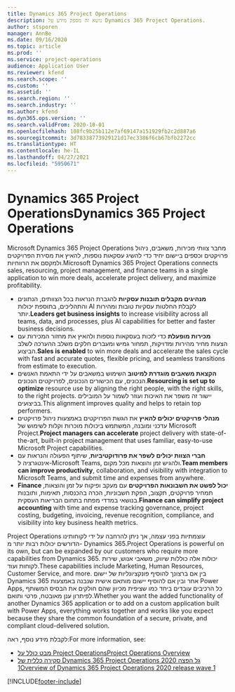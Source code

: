 ```yaml
---
title: Dynamics 365 Project Operations
description: נושא זה מספק מידע על Dynamics 365 Project Operations.
author: stsporen
manager: AnnBe
ms.date: 09/16/2020
ms.topic: article
ms.prod: ''
ms.service: project-operations
audience: Application User
ms.reviewer: kfend
ms.search.scope: ''
ms.custom: ''
ms.assetid: ''
ms.search.region: ''
ms.search.industry: ''
ms.author: kfend
ms.dyn365.ops.version: ''
ms.search.validFrom: 2020-10-01
ms.openlocfilehash: 108fc9b25b112e7af69147a151929fb2c2d887a6
ms.sourcegitcommit: 3d78338773929121d17ec3386f6cb67bfb2272cc
ms.translationtype: HT
ms.contentlocale: he-IL
ms.lasthandoff: 04/27/2021
ms.locfileid: "5950671"
---
```

# <a name="dynamics-365-project-operations"></a><span data-ttu-id="1282e-103">Dynamics 365 Project Operations</span><span class="sxs-lookup"><span data-stu-id="1282e-103">Dynamics 365 Project Operations</span></span>

<span data-ttu-id="1282e-104">Microsoft Dynamics 365 Project Operations מחבר צוותי מכירות, משאבים, ניהול פרויקטים וכספים ביישום יחיד כדי להשיג עסקאות נוספות, להאיץ את מסירת הפרויקטים ולמקסם את הרווחיות.</span><span class="sxs-lookup"><span data-stu-id="1282e-104">Microsoft Dynamics 365 Project Operations connects sales, resourcing, project management, and finance teams in a single application to win more deals, accelerate project delivery, and maximize profitability.</span></span>

-   <span data-ttu-id="1282e-105">**מנהיגים מקבלים תובנות עסקיות** להגברת הנראות בכל הצוותים, הנתונים והתהליכים, בתוספת יכולות AI לקבלת החלטות עסקיות טובות ומהירות יותר.</span><span class="sxs-lookup"><span data-stu-id="1282e-105">**Leaders get business insights** to increase visibility across all teams, data, and processes, plus AI capabilities for better and faster business decisions.</span></span>
-   <span data-ttu-id="1282e-106">**מכירות מופעלת** כדי לזכות בעסקאות נוספות ולהאיץ את מחזור המכירות עם הצעות מחיר מהירות ומדויקות, תמחור גמיש ומעברים חלקים משלב ההערכה לשלב הביצוע.</span><span class="sxs-lookup"><span data-stu-id="1282e-106">**Sales is enabled** to win more deals and accelerate the sales cycle with fast and accurate quotes, flexible pricing, and seamless transitions from estimate to execution.</span></span>
-   <span data-ttu-id="1282e-107">**הקצאת משאבים מוגדרת למיטוב** השימוש במשאבים על ידי התאמת האנשים הנכונים, עם הכישורים הנכונים, לפרויקטים הנכונים.</span><span class="sxs-lookup"><span data-stu-id="1282e-107">**Resourcing is set up to optimize** resource use by aligning the right people, with the right skills, to the right projects.</span></span> <span data-ttu-id="1282e-108">יישור זה משפר את האיכות ועוזר לשמור על המובילים בביצועים.</span><span class="sxs-lookup"><span data-stu-id="1282e-108">This alignment improves quality and helps to retain top performers.</span></span>
-   <span data-ttu-id="1282e-109">**מנהלי פרויקטים יכולים להאיץ** את הגשת הפרויקטים באמצעות ניהול פרויקטים עדכני ומובנה, המשתמש ביכולות מוכרות וקלות לשימוש של Microsoft Project.</span><span class="sxs-lookup"><span data-stu-id="1282e-109">**Project managers can accelerate** project delivery with state-of-the-art, built-in project management that uses familiar, easy-to-use Microsoft Project capabilities.</span></span>
-   <span data-ttu-id="1282e-110">**חברי הצוות יכולים לשפר את פרודוקטיביות**, שיתוף הפעולה והנראות עם אינטגרציה ל-Microsoft Teams, ולהגיש זמן והוצאות מכל מקום.</span><span class="sxs-lookup"><span data-stu-id="1282e-110">**Team members can improve productivity**, collaboration, and visibility with integration to Microsoft Teams, and submit time and expenses from anywhere.</span></span>
-   <span data-ttu-id="1282e-111">**Finance יכול לפשט את חשבונאות הפרויקטים** עם מעקב ופיקוח על זמן והוצאות, תמחיר פרויקטים, תקצוב, הפקת חשבוניות, הכרה בהכנסות, תאימות, ותובנות בנושאי במדדי מפתח בתחום הבריאות העסקית.</span><span class="sxs-lookup"><span data-stu-id="1282e-111">**Finance can simplify project accounting** with time and expense tracking governance, project costing, budgeting, invoicing, revenue recognition, compliance, and visibility into key business health metrics.</span></span>

<span data-ttu-id="1282e-112">Project Operations עוצמתיות בפני עצמה, אך ניתן להרחבה על ידי לקוחותינו הדורשים יכולות רבות יותר מ- Dynamics 365.</span><span class="sxs-lookup"><span data-stu-id="1282e-112">Project Operations is powerful on its own, but can be expanded by our customers who require more capabilities from Dynamics 365.</span></span> <span data-ttu-id="1282e-113">יכולות אלה כוללות שיווק, משאבי אנוש, שירות לקוחות ועוד.</span><span class="sxs-lookup"><span data-stu-id="1282e-113">These capabilities include Marketing, Human Resources, Customer Service, and more.</span></span> <span data-ttu-id="1282e-114">בין אם ברצונך להוסיף פונקציונליות של יישום Dynamics 365 אחר ובין אם להוסיף יישום מותאם אישית שנבנה באמצעות Power Apps, כל הרכיבים עובדים ביחד כמו שציפית מכיוון שהם חולקים את הבסיס המשותף לפיתרון ענן מאובטח, פרטי ותואם.</span><span class="sxs-lookup"><span data-stu-id="1282e-114">Whether you want the added functionality of another Dynamics 365 application or to add on a custom application built with Power Apps, everything works together and works like you expect because they share the common foundation of a secure, private, and compliant cloud-delivered solution.</span></span>

<span data-ttu-id="1282e-115">לקבלת מידע נוסף, ראה:</span><span class="sxs-lookup"><span data-stu-id="1282e-115">For more information, see:</span></span>

- [<span data-ttu-id="1282e-116">מבט כולל על Project Operations</span><span class="sxs-lookup"><span data-stu-id="1282e-116">Project Operations Overview</span></span>](https://dynamics.microsoft.com/en-us/project-operations/overview/)
- [<span data-ttu-id="1282e-117">סקירה כללית של Dynamics 365 Project Operations 2020 ‏‫גל הפצה 1</span><span class="sxs-lookup"><span data-stu-id="1282e-117">Overview of Dynamics 365 Project Operations 2020 release wave 1</span></span>](/dynamics365-release-plan/2020wave1/dynamics365-project-operations/)



[!INCLUDE[footer-include](includes/footer-banner.md)]
